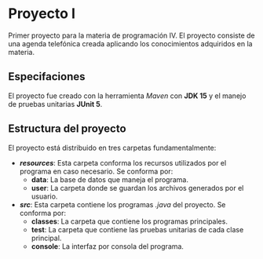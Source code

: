 # Proyecto I
Primer proyecto para la materia de programación IV. El proyecto consiste de una agenda telefónica creada aplicando los conocimientos adquiridos en la materia.

## Especifaciones
El proyecto fue creado con la herramienta _Maven_ con __JDK 15__ y el manejo de pruebas unitarias __JUnit 5__.

## Estructura del proyecto
El proyecto está distribuido en tres carpetas fundamentalmente:
* ___resources___:
    Esta carpeta conforma los recursos utilizados por el programa en caso necesario. Se conforma por:
    * __data__:
        La base de datos que maneja el programa.
    * __user__:
        La carpeta donde se guardan los archivos generados por el usuario.
* ___src___:
    Esta carpeta contiene los programas _.java_ del proyecto. Se conforma por:
    * __classes__:
        La carpeta que contiene los programas principales.
    * __test__: La carpeta que contiene las pruebas unitarias de cada clase principal.
    * __console__: La interfaz por consola del programa.